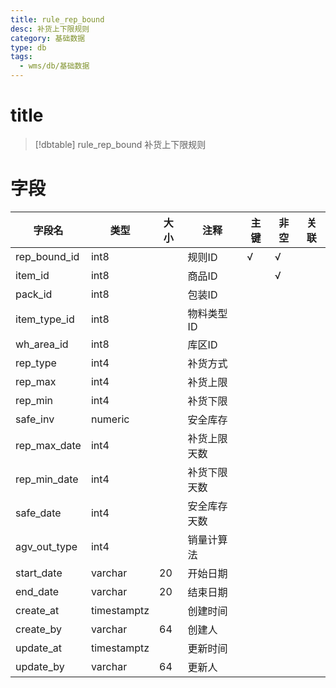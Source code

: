 ```yaml
---
title: rule_rep_bound
desc: 补货上下限规则
category: 基础数据
type: db
tags:
  - wms/db/基础数据
---
```


# title
>[!dbtable] rule_rep_bound
> 补货上下限规则

# 字段
| 字段名 | 类型 | 大小 | 注释 | 主键 | 非空 | 关联 |
| --- | --- | --- | --- | --- | --- | --- |
| rep_bound_id | int8 |  | 规则ID | √ | √ |  |
| item_id | int8 |  | 商品ID |  | √ |  |
| pack_id | int8 |  | 包装ID |  |  |  |
| item_type_id | int8 |  | 物料类型ID |  |  |  |
| wh_area_id | int8 |  | 库区ID |  |  |  |
| rep_type | int4 |  | 补货方式 |  |  |  |
| rep_max | int4 |  | 补货上限 |  |  |  |
| rep_min | int4 |  | 补货下限 |  |  |  |
| safe_inv | numeric |  | 安全库存 |  |  |  |
| rep_max_date | int4 |  | 补货上限天数 |  |  |  |
| rep_min_date | int4 |  | 补货下限天数 |  |  |  |
| safe_date | int4 |  | 安全库存天数 |  |  |  |
| agv_out_type | int4 |  | 销量计算法 |  |  |  |
| start_date | varchar | 20 | 开始日期 |  |  |  |
| end_date | varchar | 20 | 结束日期 |  |  |  |
| create_at | timestamptz |  | 创建时间 |  |  |  |
| create_by | varchar | 64 | 创建人 |  |  |  |
| update_at | timestamptz |  | 更新时间 |  |  |  |
| update_by | varchar | 64 | 更新人 |  |  |  |

